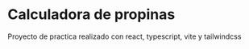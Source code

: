 # Calculadora de propinas

Proyecto de practica realizado con react, typescript, vite y tailwindcss

